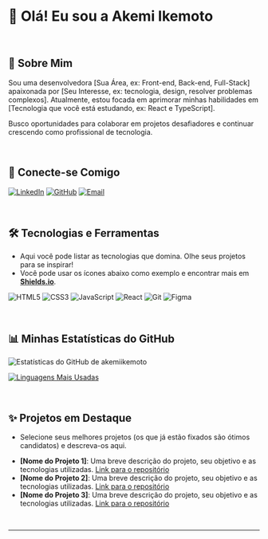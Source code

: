# 👋 Olá! Eu sou a Akemi Ikemoto

<br>

## 🚀 Sobre Mim

Sou uma desenvolvedora [Sua Área, ex: Front-end, Back-end, Full-Stack] apaixonada por [Seu Interesse, ex: tecnologia, design, resolver problemas complexos]. Atualmente, estou focada em aprimorar minhas habilidades em [Tecnologia que você está estudando, ex: React e TypeScript].

Busco oportunidades para colaborar em projetos desafiadores e continuar crescendo como profissional de tecnologia.

<br>

## 🔗 Conecte-se Comigo

[![LinkedIn](https://img.shields.io/badge/LinkedIn-0077B5?style=for-the-badge&logo=linkedin&logoColor=white)](https://www.linkedin.com/in/[seu-usuario-linkedin]/)
[![GitHub](https://img.shields.io/badge/GitHub-181717?style=for-the-badge&logo=github&logoColor=white)](https://github.com/akemiikemoto)
[![Email](https://img.shields.io/badge/Email-D14836?style=for-the-badge&logo=gmail&logoColor=white)](mailto:seu.email@example.com)

<br>

## 🛠️ Tecnologias e Ferramentas

* Aqui você pode listar as tecnologias que domina. Olhe seus projetos para se inspirar!
* Você pode usar os ícones abaixo como exemplo e encontrar mais em [**Shields.io**](https://shields.io/).

![HTML5](https://img.shields.io/badge/HTML5-E34F26?style=for-the-badge&logo=html5&logoColor=white)
![CSS3](https://img.shields.io/badge/CSS3-1572B6?style=for-the-badge&logo=css3&logoColor=white)
![JavaScript](https://img.shields.io/badge/JavaScript-F7DF1E?style=for-the-badge&logo=javascript&logoColor=black)
![React](https://img.shields.io/badge/React-61DAFB?style=for-the-badge&logo=react&logoColor=black)
![Git](https://img.shields.io/badge/Git-F05032?style=for-the-badge&logo=git&logoColor=white)
![Figma](https://img.shields.io/badge/Figma-F24E1E?style=for-the-badge&logo=figma&logoColor=white)


<br>

## 📊 Minhas Estatísticas do GitHub

![Estatísticas do GitHub de akemiikemoto](https://github-readme-stats.vercel.app/api?username=akemiikemoto&show_icons=true&theme=dracula&include_all_commits=true&count_private=true)

[![Linguagens Mais Usadas](https://github-readme-stats.vercel.app/api/top-langs/?username=akemiikemoto&layout=compact&langs_count=8&theme=dracula)](https://github.com/anuraghazra/github-readme-stats)

<br>

## ✨ Projetos em Destaque

* Selecione seus melhores projetos (os que já estão fixados são ótimos candidatos) e descreva-os aqui.

-   **[Nome do Projeto 1]**: Uma breve descrição do projeto, seu objetivo e as tecnologias utilizadas. [Link para o repositório](https://github.com/akemiikemoto/nome-do-repositorio)
-   **[Nome do Projeto 2]**: Uma breve descrição do projeto, seu objetivo e as tecnologias utilizadas. [Link para o repositório](https://github.com/akemiikemoto/nome-do-repositorio)
-   **[Nome do Projeto 3]**: Uma breve descrição do projeto, seu objetivo e as tecnologias utilizadas. [Link para o repositório](https://github.com/akemiikemoto/nome-do-repositorio)

<br>

---
